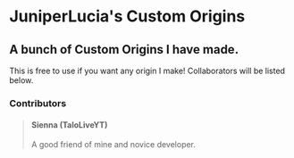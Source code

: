 # JuniperLucia's Custom Origins
## A bunch of Custom Origins I have made.

This is free to use if you want any origin I make! Collaborators will be listed below.

### Contributors

> #### Sienna (TaloLiveYT)
>
> A good friend of mine and novice developer.
